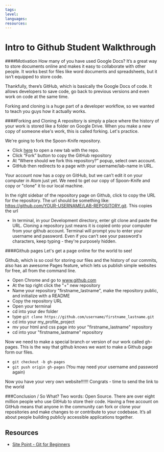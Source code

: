 ```yaml
---
tags:
level:
languages:
resources:
---
```


# Intro to Github Student Walkthrough



####Motivation 
How many of you have used Google Docs? It’s a great way to store documents online and makes it easy to collaborate with other people. It works best for files like word documents and spreadsheets, but it isn’t equipped to store code. 

Thankfully, there’s GitHub, which is basically the Google Docs of code. It allows developers to save code, go back to previous versions and even work on code at the same time. 

Forking and cloning is a huge part of a developer workflow, so we wanted to teach you guys how it actually works.

####Forking and Cloning
A repository is simply a place where the history of your work is stored like a folder on Google Drive. When you make a new copy of someone else's work, this is called forking. Let's practice.

We're going to fork the Spoon-Knife repository. 

* Click [here](https://github.com/octocat/Spoon-Knife) to open a new tab with the repo.  
* Click “Fork” button to copy the GitHub repository
* At “Where should we fork this repository?” popup, select own account.
* GitHub then redirects to a page with your username/lab-name in URL.

Your account now has a copy on GitHub, but we can’t edit it on your computer in Atom just yet. We need to get our copy of Spoon-Knife and copy or "clone" it to our local machine.

In the right sidebar of the repository page on Github, click to copy the URL for the repository. The url should be something like: https://github.com/YOUR-USERNAME/LAB-REPOSITORY.git. This copies the url

* In terminal, in your Development directory, enter git clone and paste the URL.
Cloning a repository just means it is copied onto your computer from your github account.
Terminal will prompt you to enter your username and password. Even if you can't see your password's characters, keep typing - they're purposely hidden.

####Github pages
Let's get a page online for the world to see! 

Github, which is so cool for storing our files and the history of our commits, also has an awesome Pages feature, which lets us publish simple websites for free, all from the command line. 

* Open Chrome and go to www.github.com
* At the top right click the "+" new repository
* Name your repository "firstname_lastname", make the repository public, and initialize with a README
* Copy the repository URL
* Open your terminal
* cd into your dev folder
* type `git clone https://github.com/username/firstname_lastname.git`
* cd into your my_profile_project
* mv your html and css page into your "firstname_lastname" repository
* cd into your "firstname_lastname" repository

Now we need to make a special branch or version of our work called gh-pages. This is the way that github knows we want to make a Github page form our files.

* `git checkout -b gh-pages`
* `git push origin gh-pages` (You may need your username and password again)

Now you have your very own website!!!!!! Congrats - time to send the link to the world

###Conclusion / So What?
Two words: Open Source. There are over eight million people who use GitHub to store their code. Having a free account on GitHub means that anyone in the community can fork or clone your repositories and make changes to or contribute to your codebase. It’s all about people building publicly accessible applications together.







## Resources

* [Site Point - Git for Beginners](http://www.sitepoint.com/git-for-beginners/) 
